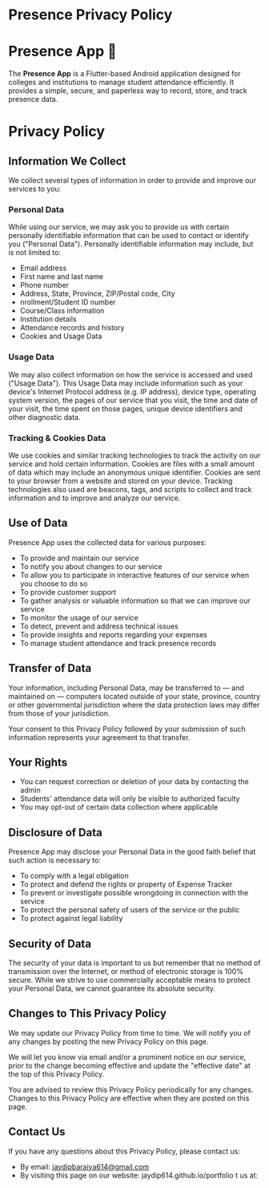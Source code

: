 # Presence Privacy Policy

# Presence App 📱

The **Presence App** is a Flutter-based Android application designed for colleges and institutions to manage student attendance efficiently. It provides a simple, secure, and paperless way to record, store, and track presence data.

# Privacy Policy

## Information We Collect

We collect several types of information in order to provide and improve our services to you:

### Personal Data

While using our service, we may ask you to provide us with certain personally identifiable information that can be used to contact or identify you ("Personal Data"). Personally identifiable information may include, but is not limited to:

- Email address
- First name and last name
- Phone number
- Address, State, Province, ZIP/Postal code, City
- nrollment/Student ID number
- Course/Class information
- Institution details
- Attendance records and history
- Cookies and Usage Data

### Usage Data

We may also collect information on how the service is accessed and used ("Usage Data"). This Usage Data may include information such as your device's Internet Protocol address (e.g. IP address), device type, operating system version, the pages of our service that you visit, the time and date of your visit, the time spent on those pages, unique device identifiers and other diagnostic data.

### Tracking & Cookies Data

We use cookies and similar tracking technologies to track the activity on our service and hold certain information. Cookies are files with a small amount of data which may include an anonymous unique identifier. Cookies are sent to your browser from a website and stored on your device. Tracking technologies also used are beacons, tags, and scripts to collect and track information and to improve and analyze our service.

## Use of Data

Presence App uses the collected data for various purposes:

- To provide and maintain our service
- To notify you about changes to our service
- To allow you to participate in interactive features of our service when you choose to do so
- To provide customer support
- To gather analysis or valuable information so that we can improve our service
- To monitor the usage of our service
- To detect, prevent and address technical issues
- To provide insights and reports regarding your expenses
- To manage student attendance and track presence records

## Transfer of Data

Your information, including Personal Data, may be transferred to — and maintained on — computers located outside of your state, province, country or other governmental jurisdiction where the data protection laws may differ from those of your jurisdiction.

Your consent to this Privacy Policy followed by your submission of such information represents your agreement to that transfer.

## Your Rights

- You can request correction or deletion of your data by contacting the admin
- Students' attendance data will only be visible to authorized faculty
- You may opt-out of certain data collection where applicable

## Disclosure of Data

Presence App may disclose your Personal Data in the good faith belief that such action is necessary to:

- To comply with a legal obligation
- To protect and defend the rights or property of Expense Tracker
- To prevent or investigate possible wrongdoing in connection with the service
- To protect the personal safety of users of the service or the public
- To protect against legal liability

## Security of Data

The security of your data is important to us but remember that no method of transmission over the Internet, or method of electronic storage is 100% secure. While we strive to use commercially acceptable means to protect your Personal Data, we cannot guarantee its absolute security.

## Changes to This Privacy Policy

We may update our Privacy Policy from time to time. We will notify you of any changes by posting the new Privacy Policy on this page.

We will let you know via email and/or a prominent notice on our service, prior to the change becoming effective and update the "effective date" at the top of this Privacy Policy.

You are advised to review this Privacy Policy periodically for any changes. Changes to this Privacy Policy are effective when they are posted on this page.

## Contact Us

If you have any questions about this Privacy Policy, please contact us:

- By email: jaydipbaraiya614@gmail.com
- By visiting this page on our website: jaydip614.github.io/portfolio
t us at:

